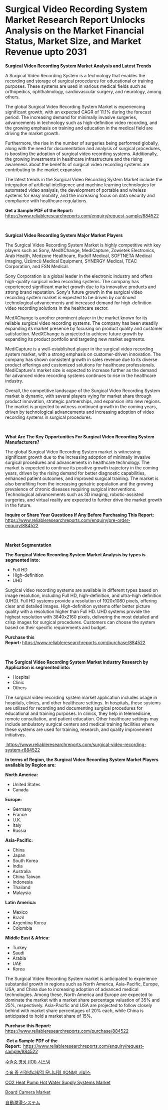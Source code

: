 <p><h1>Surgical Video Recording System Market Research Report Unlocks Analysis on the Market Financial Status, Market Size, and Market Revenue upto 2031</h1></p><p><strong>Surgical Video Recording System Market Analysis and Latest Trends</strong></p>
<p><p>A Surgical Video Recording System is a technology that enables the recording and storage of surgical procedures for educational or training purposes. These systems are used in various medical fields such as orthopedics, ophthalmology, cardiovascular surgery, and neurology, among others.</p><p>The global Surgical Video Recording System Market is experiencing significant growth, with an expected CAGR of 11.1% during the forecast period. The increasing demand for minimally invasive surgeries, advancements in technology such as high-definition video recording, and the growing emphasis on training and education in the medical field are driving the market growth.</p><p>Furthermore, the rise in the number of surgeries being performed globally, along with the need for documentation and analysis of surgical procedures, is boosting the adoption of surgical video recording systems. Additionally, the growing investments in healthcare infrastructure and the rising awareness about the benefits of surgical video recording systems are contributing to the market expansion.</p><p>The latest trends in the Surgical Video Recording System Market include the integration of artificial intelligence and machine learning technologies for automated video analysis, the development of portable and wireless systems for easy mobility, and the increasing focus on data security and compliance with healthcare regulations.</p></p>
<p><strong>Get a Sample PDF of the Report:&nbsp;</strong> <a href="https://www.reliableresearchreports.com/enquiry/request-sample/884522">https://www.reliableresearchreports.com/enquiry/request-sample/884522</a></p>
<p>&nbsp;</p>
<p><strong>Surgical Video Recording System Major Market Players</strong></p>
<p><p>The Surgical Video Recording System Market is highly competitive with key players such as Sony, MedXChange, MediCapture, Zowietek Electronics, Arab Health, Medzone Healthcare, Rudolf Medical, SOFTNETA Medical Imaging, Üzümcü Medical Equipment, SYNERGY Medical, TEAC Corporation, and FSN Medical.</p><p>Sony Corporation is a global leader in the electronic industry and offers high-quality surgical video recording systems. The company has experienced significant market growth due to its innovative products and strong brand reputation. Sony's future growth in the surgical video recording system market is expected to be driven by continued technological advancements and increased demand for high-definition video recording solutions in the healthcare sector.</p><p>MedXChange is another prominent player in the market known for its reliable surgical video recording systems. The company has been steadily expanding its market presence by focusing on product quality and customer satisfaction. MedXChange is projected to achieve future growth by expanding its product portfolio and targeting new market segments.</p><p>MediCapture is a well-established player in the surgical video recording system market, with a strong emphasis on customer-driven innovation. The company has shown consistent growth in sales revenue due to its diverse product offerings and customized solutions for healthcare professionals. MediCapture's market size is expected to increase further as the demand for advanced video recording systems continues to rise in the healthcare industry.</p><p>Overall, the competitive landscape of the Surgical Video Recording System market is dynamic, with several players vying for market share through product innovation, strategic partnerships, and expansion into new regions. The market is projected to witness continued growth in the coming years, driven by technological advancements and increasing adoption of video recording systems in surgical procedures.</p></p>
<p>&nbsp;</p>
<p><strong>What Are The Key Opportunities For Surgical Video Recording System Manufacturers?</strong></p>
<p><p>The global Surgical Video Recording System market is witnessing significant growth due to the increasing adoption of minimally invasive surgical procedures and advancements in healthcare technology. The market is expected to continue its positive growth trajectory in the coming years, driven by the rising demand for better diagnostic capabilities, enhanced patient outcomes, and improved surgical training. The market is also benefiting from the increasing geriatric population and the growing prevalence of chronic diseases requiring surgical interventions. Technological advancements such as 3D imaging, robotic-assisted surgeries, and virtual reality are expected to further drive the market growth in the future.</p></p>
<p><strong>Inquire or Share Your Questions If Any Before Purchasing This Report:</strong> <a href="https://www.reliableresearchreports.com/enquiry/pre-order-enquiry/884522">https://www.reliableresearchreports.com/enquiry/pre-order-enquiry/884522</a></p>
<p>&nbsp;</p>
<p><strong>Market Segmentation</strong></p>
<p><strong>The Surgical Video Recording System Market Analysis by types is segmented into:</strong></p>
<p><ul><li>Full HD</li><li>High-definition</li><li>UHD</li></ul></p>
<p><p>Surgical video recording systems are available in different types based on image resolution, including Full HD, high-definition, and ultra-high definition (UHD). Full HD systems provide a resolution of 1920x1080 pixels, offering clear and detailed images. High-definition systems offer better picture quality with a resolution higher than Full HD. UHD systems provide the highest resolution with 3840x2160 pixels, delivering the most detailed and crisp images for surgical procedures. Customers can choose the system based on their specific requirements and budget.</p></p>
<p><strong>Purchase this Report:&nbsp;</strong><a href="https://www.reliableresearchreports.com/purchase/884522">https://www.reliableresearchreports.com/purchase/884522</a></p>
<p>&nbsp;</p>
<p><strong>The Surgical Video Recording System Market Industry Research by Application is segmented into:</strong></p>
<p><ul><li>Hospital</li><li>Clinic</li><li>Others</li></ul></p>
<p><p>The surgical video recording system market application includes usage in hospitals, clinics, and other healthcare settings. In hospitals, these systems are utilized for recording and documenting surgical procedures for educational and training purposes. In clinics, they help in telemedicine, remote consultation, and patient education. Other healthcare settings may include ambulatory surgical centers and medical training facilities where these systems are used for training, research, and quality improvement initiatives.</p></p>
<p><a href="https://www.reliableresearchreports.com/surgical-video-recording-system-r884522">&nbsp;https://www.reliableresearchreports.com/surgical-video-recording-system-r884522</a></p>
<p><strong>In terms of Region, the Surgical Video Recording System Market Players available by Region are:</strong></p>
<p>
    <p> <strong> North America: </strong>
        <ul>
            <li>United States</li>
            <li>Canada</li>
        </ul>
        </p> 
    <p> <strong> Europe: </strong>
        <ul>
            <li>Germany</li>
            <li>France</li>
            <li>U.K.</li>
            <li>Italy</li>
            <li>Russia</li>
        </ul>
        </p> 
    <p> <strong> Asia-Pacific: </strong>
        <ul>
            <li>China</li>
            <li>Japan</li>
            <li>South Korea</li>
            <li>India</li>
            <li>Australia</li>
            <li>China Taiwan</li>
            <li>Indonesia</li>
            <li>Thailand</li>
            <li>Malaysia</li>
        </ul>
        </p> 
    <p> <strong> Latin America: </strong>
        <ul>
            <li>Mexico</li>
            <li>Brazil</li>
            <li>Argentina Korea</li>
            <li>Colombia</li>
        </ul>
        </p> 
    <p> <strong> Middle East & Africa: </strong>
        <ul>
            <li>Turkey</li>
            <li>Saudi</li>
            <li>Arabia</li>
            <li>UAE</li>
            <li>Korea</li>
        </ul>
    </p>
    </p>
<p><p>The Surgical Video Recording System market is anticipated to experience substantial growth in regions such as North America, Asia-Pacific, Europe, USA, and China due to increasing adoption of advanced medical technologies. Among these, North America and Europe are expected to dominate the market with a market share percentage valuation of 35% and 25%, respectively. Asia-Pacific and USA are projected to follow closely behind with market share percentages of 20% each, while China is anticipated to hold a market share of 15%.</p></p>
<p><strong>Purchase this Report: </strong><a href="https://www.reliableresearchreports.com/purchase/884522">https://www.reliableresearchreports.com/purchase/884522</a></p>
<p>&nbsp;<strong>Get a Sample PDF of the Report:&nbsp;&nbsp;</strong><a href="https://www.reliableresearchreports.com/enquiry/request-sample/884522">https://www.reliableresearchreports.com/enquiry/request-sample/884522</a></p>
<p><strong></strong></p>
<p><p><a href="https://github.com/kein8762/Market-Research-Report-List-2/blob/main/2880787181294.md">수술중 영상 (IOI) 시스템</a></p><p><a href="https://github.com/erwindropdead54/Market-Research-Report-List-1/blob/main/5600913181295.md">수술 중 신경생리학적 모니터링 (IONM) 서비스</a></p><p><a href="https://github.com/AlysaLedner2023/Market-Research-Report-List-1/blob/main/co2-heat-pump-hot-water-supply-systems-market.md">CO2 Heat Pump Hot Water Supply Systems Market</a></p><p><a href="https://issuu.com/reportprime-2/docs/board-camera-market-size-2030.pptx">Board Camera Market</a></p><p><a href="https://github.com/KenyonJohns/Market-Research-Report-List-1/blob/main/7988019167761.md">自動潤滑システム</a></p></p>